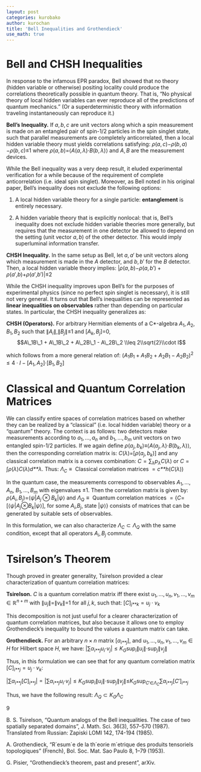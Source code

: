 ```yaml
---
layout: post
categories: kurobako
author: kurochan
title: 'Bell Inequalities and Grothendieck'
use_math: true
---
```


Bell and CHSH Inequalities
==========================

In response to the infamous EPR paradox, Bell showed that no theory (hidden variable or otherwise) positing locality could produce the correlations theoretically possible in quantum theory. That is, “No physical theory of local hidden variables can ever reproduce all of the predictions of quantum mechanics.” (Or a superdeterministic theory with information traveling instantaneously can reproduce it.)

<span>**Bell’s Inequality.**</span> If *a*, *b*, *c* are unit vectors along which a spin measurement is made on an entangled pair of spin-1/2 particles in the spin singlet state, such that parallel measurements are completely anticorrelated, then a local hidden variable theory must yields correlations satisfying:
*ρ*(*a*, *c*)−*ρ*(*b*, *a*)−*ρ*(*b*, *c*)≤1
 where *ρ*(*a*, *b*)=⟨*A*(*a*, *λ*)⋅*B*(*b*, *λ*)⟩ and *A*, *B* are the measurement devices.

While the Bell inequality was a very deep result, it eluded experimental verification for a while because of the requirement of complete anticorrelation (i.e. ideal spin singlet). Moreover, as Bell noted in his original paper, Bell’s inequality does not exclude the following options:

1) A local hidden variable theory for a single particle: <span>**entanglement**</span> is entirely necessary.

2) A hidden variable theory that is explicitly nonlocal: that is, Bell’s inequality does not exclude hidden variable theories more generally, but requires that the measurement in one detector be allowed to depend on the setting (unit vector *a*, *b*) of the other detector. This would imply superluminal information transfer.

<span>**CHSH Inequality.**</span> In the same setup as Bell, let *a*, *a*′ be unit vectors along which measurement is made in the *A* detector, and *b*, *b*′ for the *B* detector. Then, a local hidden variable theory implies:
|*ρ*(*a*, *b*)−*ρ*(*a*, *b*′) + *ρ*(*a*′,*b*)+*ρ*(*a*′,*b*′)|≤2

While the CHSH inequality improves upon Bell’s for the purposes of experimental physics (since no perfect spin singlet is necessary), it is still not very general. It turns out that Bell’s inequalities can be represented as <span>**linear inequalities on observables**</span> rather than depending on particular states. In particular, the CHSH inequality generalizes as:

<span>**CHSH (Operators).**</span> For arbitrary Hermitian elements of a C\*-algebra *A*<sub>1</sub>, *A*<sub>2</sub>, *B*<sub>1</sub>, *B*<sub>2</sub> such that ∥*A*<sub>*i*</sub>∥,∥*B*<sub>*j*</sub>∥≤1 and \[*A*<sub>*k*</sub>, *B*<sub>*j*</sub>\]=0,
$$A\_1B\_1 + A\_1B\_2 + A\_2B\_1 - A\_2B\_2 \\leq 2\\sqrt{2}\\cdot I$$

which follows from a more general relation of:
(*A*<sub>1</sub>*B*<sub>1</sub> + *A*<sub>1</sub>*B*<sub>2</sub> + *A*<sub>2</sub>*B*<sub>1</sub> − *A*<sub>2</sub>*B*<sub>2</sub>)<sup>2</sup> ≤ 4 ⋅ *I* − \[*A*<sub>1</sub>, *A*<sub>2</sub>\]⋅\[*B*<sub>1</sub>, *B*<sub>2</sub>\]

Classical and Quantum Correlation Matrices
==========================================

We can classify entire spaces of correlation matrices based on whether they can be realized by a “classical” (i.e. local hidden variable) theory or a “quantum” theory. The context is as follows: two detectors make measurements according to *a*<sub>1</sub>, …, *a*<sub>*n*</sub> and *b*<sub>1</sub>, …, *b*<sub>*m*</sub> unit vectors on two entangled spin-1/2 particles. If we again define *ρ*(*a*<sub>*j*</sub>, *b*<sub>*k*</sub>)≡⟨*A*(*a*<sub>*j*</sub>, *λ*)⋅*B*(*b*<sub>*k*</sub>, *λ*)⟩, then the corresponding correlation matrix is:
*C*(*λ*)=\[*ρ*(*a*<sub>*j*</sub>, *b*<sub>*k*</sub>)\]
 and any classical correlation matrix is a convex combination: *C* = ∑<sub>*λ*</sub>*p*<sub>*λ*</sub>*C*(*λ*) or *C* = ∫*ρ*(*λ*)*C*(*λ*)*d**λ*. Thus:
*Λ*<sub>*C*</sub> ≡  Classical correlation matrices  = *c**h*(*C*(*λ*))

In the quantum case, the measurements correspond to observables *A*<sub>1</sub>, …, *A*<sub>*n*</sub>, *B*<sub>1</sub>, …, *B*<sub>*m*</sub> with eigenvalues ±1. Then the correlation matrix is given by:
*ρ*(*A*<sub>*i*</sub>, *B*<sub>*j*</sub>)=⟨*ψ*|*A*<sub>*j*</sub> ⊗ *B*<sub>*k*</sub>|*ψ*⟩
 and
*Λ*<sub>*Q*</sub> ≡  Quantum correlation matrices  = {*C*=\[⟨*ψ*|*A*<sub>*j*</sub>⊗*B*<sub>*k*</sub>|*ψ*⟩\], for some *A*<sub>*i*</sub>,*B*<sub>*j*</sub>, state |*ψ*⟩}
 consists of matrices that can be generated by suitable sets of observables.

In this formulation, we can also characterize *Λ*<sub>*C*</sub> ⊂ *Λ*<sub>*Q*</sub> with the same condition, except that all operators *A*<sub>*i*</sub>, *B*<sub>*j*</sub> commute.

Tsirelson’s Theorem
===================

Though proved in greater generality, Tsirelson provided a clear characterization of quantum correlation matrices:

<span>**Tsirelson.**</span> *C* is a quantum correlation matrix iff there exist *u*<sub>1</sub>, …, *u*<sub>*n*</sub>, *v*<sub>1</sub>, …, *v*<sub>*m*</sub> ∈ ℝ<sup>*n* + *m*</sup> with ∥*u*<sub>*j*</sub>∥=∥*v*<sub>*k*</sub>∥=1 for all *j*, *k*, such that:
\[*C*\]<sub>*j**k*</sub> = *u*<sub>*j*</sub> ⋅ *v*<sub>*k*</sub>

This decomposition is not just useful for a clearer characterization of quantum correlation matrices, but also because it allows one to employ Grothendieck’s inequality to bound the values a quantum matrix can take.

<span>**Grothendieck.**</span> For an arbitrary *n* × *n* matrix \[*α*<sub>*i**j*</sub>\], and *u*<sub>1</sub>, …, *u*<sub>*n*</sub>, *v*<sub>1</sub>, …, *v*<sub>*m*</sub> ∈ *H* for Hilbert space *H*, we have:
|∑*α*<sub>*i**j*</sub>*u*<sub>*i*</sub>⋅*v*<sub>*j*</sub>| ≤ *K*<sub>*G*</sub>sup<sub>*i*</sub>∥*u*<sub>*i*</sub>∥⋅sup<sub>*j*</sub>∥*v*<sub>*j*</sub>∥

Thus, in this formulation we can see that for any quantum correlation matrix \[*C*\]<sub>*i**j*</sub> = *u*<sub>*j*</sub> ⋅ *v*<sub>*k*</sub>:

|∑*α*<sub>*i**j*</sub>\[*C*\]<sub>*i**j*</sub>| = |∑*α*<sub>*i**j*</sub>*u*<sub>*i*</sub>⋅*v*<sub>*j*</sub>| ≤ *K*<sub>*G*</sub>sup<sub>*i*</sub>∥*u*<sub>*i*</sub>∥⋅sup<sub>*j*</sub>∥*v*<sub>*j*</sub>∥≤*K*<sub>*G*</sub>sup<sub>*C*′∈*Λ*<sub>*C*</sub></sub>∑*α*<sub>*i**j*</sub>\[*C*′\]<sub>*i**j*</sub>

Thus, we have the following result:
*Λ*<sub>*Q*</sub> ⊂ *K*<sub>*G*</sub>*Λ*<sub>*C*</sub>

<span>9</span>

B. S. Tsirelson, “Quantum analogs of the Bell inequalities. The case of two spatially separated domains”, J. Math. Sci. 36(3), 557–570 (1987). Translated from Russian: Zapiski LOMI 142, 174-194 (1985).

A. Grothendieck, “R´esum´e de la th´eorie m´etrique des produits tensoriels topologiques” (French), Bol. Soc. Mat. Sao Paulo 8, 1–79 (1953).

G. Pisier, “Grothendieck’s theorem, past and present”, arXiv.

